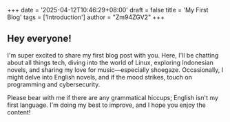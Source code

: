 +++
date = '2025-04-12T10:46:29+08:00'
draft = false
title = 'My First Blog'
tags = ['Introduction']
author = "Zm94ZGV2"
+++

## Hey everyone!
I'm super excited to share my first blog post with you. Here, I'll be chatting about all things tech, diving into the world of Linux, exploring Indonesian novels, and sharing my love for music—especially shoegaze. Occasionally, I might delve into English novels, and if the mood strikes, touch on programming and cybersecurity.

Please bear with me if there are any grammatical hiccups; English isn't my first language. I'm doing my best to improve, and I hope you enjoy the content!
